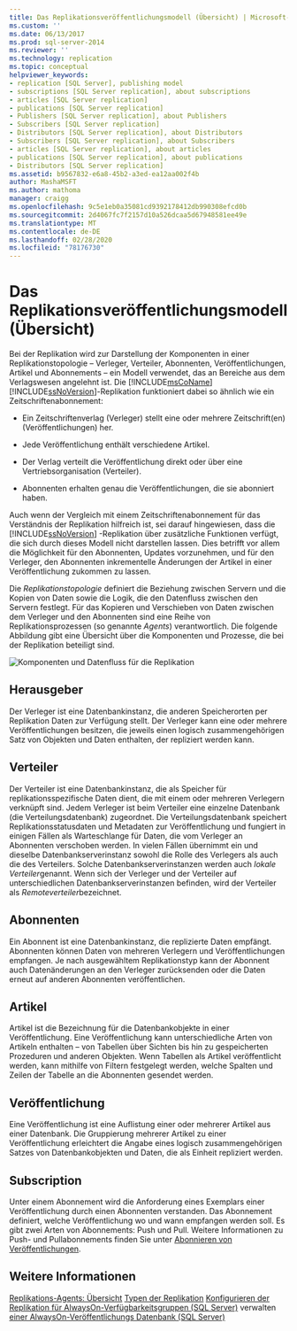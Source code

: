 ```yaml
---
title: Das Replikationsveröffentlichungsmodell (Übersicht) | Microsoft-Dokumentation
ms.custom: ''
ms.date: 06/13/2017
ms.prod: sql-server-2014
ms.reviewer: ''
ms.technology: replication
ms.topic: conceptual
helpviewer_keywords:
- replication [SQL Server], publishing model
- subscriptions [SQL Server replication], about subscriptions
- articles [SQL Server replication]
- publications [SQL Server replication]
- Publishers [SQL Server replication], about Publishers
- Subscribers [SQL Server replication]
- Distributors [SQL Server replication], about Distributors
- Subscribers [SQL Server replication], about Subscribers
- articles [SQL Server replication], about articles
- publications [SQL Server replication], about publications
- Distributors [SQL Server replication]
ms.assetid: b9567832-e6a8-45b2-a3ed-ea12aa002f4b
author: MashaMSFT
ms.author: mathoma
manager: craigg
ms.openlocfilehash: 9c5e1eb0a35081cd9392178412db990308efcd0b
ms.sourcegitcommit: 2d4067fc7f2157d10a526dcaa5d67948581ee49e
ms.translationtype: MT
ms.contentlocale: de-DE
ms.lasthandoff: 02/28/2020
ms.locfileid: "78176730"
---
```

# <a name="replication-publishing-model-overview"></a>Das Replikationsveröffentlichungsmodell (Übersicht)
  Bei der Replikation wird zur Darstellung der Komponenten in einer Replikationstopologie – Verleger, Verteiler, Abonnenten, Veröffentlichungen, Artikel und Abonnements – ein Modell verwendet, das an Bereiche aus dem Verlagswesen angelehnt ist. Die [!INCLUDE[msCoName](../../../includes/msconame-md.md)] [!INCLUDE[ssNoVersion](../../../includes/ssnoversion-md.md)]-Replikation funktioniert dabei so ähnlich wie ein Zeitschriftenabonnement:

-   Ein Zeitschriftenverlag (Verleger) stellt eine oder mehrere Zeitschrift(en) (Veröffentlichungen) her.

-   Jede Veröffentlichung enthält verschiedene Artikel.

-   Der Verlag verteilt die Veröffentlichung direkt oder über eine Vertriebsorganisation (Verteiler).

-   Abonnenten erhalten genau die Veröffentlichungen, die sie abonniert haben.

 Auch wenn der Vergleich mit einem Zeitschriftenabonnement für das Verständnis der Replikation hilfreich ist, sei darauf hingewiesen, dass die [!INCLUDE[ssNoVersion](../../../includes/ssnoversion-md.md)] -Replikation über zusätzliche Funktionen verfügt, die sich durch dieses Modell nicht darstellen lassen. Dies betrifft vor allem die Möglichkeit für den Abonnenten, Updates vorzunehmen, und für den Verleger, den Abonnenten inkrementelle Änderungen der Artikel in einer Veröffentlichung zukommen zu lassen.

 Die *Replikationstopologie* definiert die Beziehung zwischen Servern und die Kopien von Daten sowie die Logik, die den Datenfluss zwischen den Servern festlegt. Für das Kopieren und Verschieben von Daten zwischen dem Verleger und den Abonnenten sind eine Reihe von Replikationsprozessen (so genannte *Agents*) verantwortlich. Die folgende Abbildung gibt eine Übersicht über die Komponenten und Prozesse, die bei der Replikation beteiligt sind.

 ![Komponenten und Datenfluss für die Replikation](../media/replintro1.gif "Komponenten und Datenfluss für Replikation")

## <a name="publisher"></a>Herausgeber
 Der Verleger ist eine Datenbankinstanz, die anderen Speicherorten per Replikation Daten zur Verfügung stellt. Der Verleger kann eine oder mehrere Veröffentlichungen besitzen, die jeweils einen logisch zusammengehörigen Satz von Objekten und Daten enthalten, der repliziert werden kann.

## <a name="distributor"></a>Verteiler
 Der Verteiler ist eine Datenbankinstanz, die als Speicher für replikationsspezifische Daten dient, die mit einem oder mehreren Verlegern verknüpft sind. Jedem Verleger ist beim Verteiler eine einzelne Datenbank (die Verteilungsdatenbank) zugeordnet. Die Verteilungsdatenbank speichert Replikationsstatusdaten und Metadaten zur Veröffentlichung und fungiert in einigen Fällen als Warteschlange für Daten, die vom Verleger an Abonnenten verschoben werden. In vielen Fällen übernimmt ein und dieselbe Datenbankserverinstanz sowohl die Rolle des Verlegers als auch die des Verteilers. Solche Datenbankserverinstanzen werden auch *lokale Verteiler*genannt. Wenn sich der Verleger und der Verteiler auf unterschiedlichen Datenbankserverinstanzen befinden, wird der Verteiler als *Remoteverteiler*bezeichnet.

## <a name="subscribers"></a>Abonnenten
 Ein Abonnent ist eine Datenbankinstanz, die replizierte Daten empfängt. Abonnenten können Daten von mehreren Verlegern und Veröffentlichungen empfangen. Je nach ausgewähltem Replikationstyp kann der Abonnent auch Datenänderungen an den Verleger zurücksenden oder die Daten erneut auf anderen Abonnenten veröffentlichen.

## <a name="article"></a>Artikel
 Artikel ist die Bezeichnung für die Datenbankobjekte in einer Veröffentlichung. Eine Veröffentlichung kann unterschiedliche Arten von Artikeln enthalten – von Tabellen über Sichten bis hin zu gespeicherten Prozeduren und anderen Objekten. Wenn Tabellen als Artikel veröffentlicht werden, kann mithilfe von Filtern festgelegt werden, welche Spalten und Zeilen der Tabelle an die Abonnenten gesendet werden.

## <a name="publication"></a>Veröffentlichung
 Eine Veröffentlichung ist eine Auflistung einer oder mehrerer Artikel aus einer Datenbank. Die Gruppierung mehrerer Artikel zu einer Veröffentlichung erleichtert die Angabe eines logisch zusammengehörigen Satzes von Datenbankobjekten und Daten, die als Einheit repliziert werden.

## <a name="subscription"></a>Subscription
 Unter einem Abonnement wird die Anforderung eines Exemplars einer Veröffentlichung durch einen Abonnenten verstanden. Das Abonnement definiert, welche Veröffentlichung wo und wann empfangen werden soll. Es gibt zwei Arten von Abonnements: Push und Pull. Weitere Informationen zu Push- und Pullabonnements finden Sie unter [Abonnieren von Veröffentlichungen](../subscribe-to-publications.md).

## <a name="see-also"></a>Weitere Informationen
 [Replikations-Agents: Übersicht](../agents/replication-agents-overview.md) [Typen der Replikation](../types-of-replication.md) [Konfigurieren der Replikation für AlwaysOn-Verfügbarkeitsgruppen (SQL Server)](../../../database-engine/availability-groups/windows/always-on-availability-groups-sql-server.md) verwalten [einer AlwaysOn-Veröffentlichungs Datenbank &#40;SQL Server&#41;](../../../database-engine/availability-groups/windows/maintaining-an-always-on-publication-database-sql-server.md)


